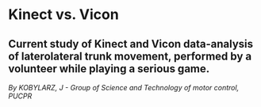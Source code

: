 # Kinect vs. Vicon

## Current study of Kinect and Vicon data-analysis of laterolateral trunk movement, performed by a volunteer while playing a serious game.

<i>By KOBYLARZ, J - Group of Science and Technology of motor control, PUCPR</i>

